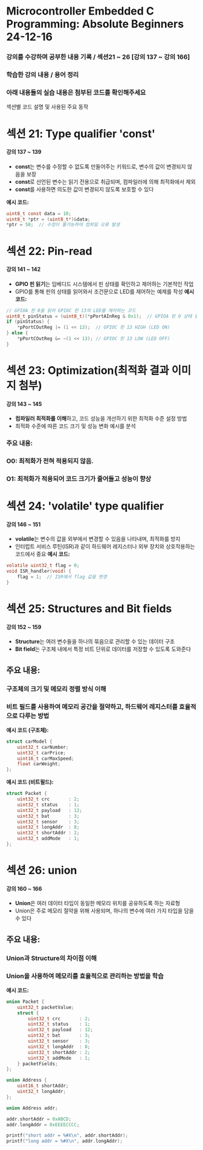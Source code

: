 # Microcontroller Embedded C Programming: Absolute Beginners 24-12-16

### 강의를 수강하며 공부한 내용 기록 / 섹션21 ~ 26 [강의 137 ~ 강의 166]

### 학습한 강의 내용 / 용어 정리  
### 아래 내용들의 실습 내용은 첨부된 코드를 확인해주세요

섹션별 코드 설명 및 사용된 주요 동작

# 섹션 21: Type qualifier 'const'  
#### 강의 137 ~ 139
- **const**는 변수를 수정할 수 없도록 만들어주는 키워드로, 변수의 값이 변경되지 않음을 보장
- **const**로 선언된 변수는 읽기 전용으로 취급되며, 컴파일러에 의해 최적화에서 제외
- **const**를 사용하면 의도한 값이 변경되지 않도록 보호할 수 있다

**예시 코드:**
```c
uint8_t const data = 10;
uint8_t *ptr = (uint8_t*)&data;
*ptr = 50;  // 수정이 불가능하여 컴파일 오류 발생
```

# 섹션 22: Pin-read
#### 강의 141 ~ 142
- **GPIO 핀 읽기**는 임베디드 시스템에서 핀 상태를 확인하고 제어하는 기본적인 작업
- GPIO를 통해 핀의 상태를 읽어와서 조건문으로 LED를 제어하는 예제를 작성
**예시 코드:**
```c
// GPIOA 핀 0을 읽어 GPIOC 핀 13의 LED를 제어하는 코드
uint8_t pinStatus = (uint8_t)(*pPortAInReg & 0x1);  // GPIOA 핀 0 상태 읽기
if (pinStatus) {
    *pPortCOutReg |= (1 << 13);  // GPIOC 핀 13 HIGH (LED ON)
} else {
    *pPortCOutReg &= ~(1 << 13); // GPIOC 핀 13 LOW (LED OFF)
}
```
# 섹션 23: Optimization(최적화 결과 이미지 첨부)
#### 강의 143 ~ 145
- **컴파일러 최적화를 이해**하고, 코드 성능을 개선하기 위한 최적화 수준 설정 방법
- 최적화 수준에 따른 코드 크기 및 성능 변화 예시를 분석
### 주요 내용:
### O0: 최적화가 전혀 적용되지 않음.
### O1: 최적화가 적용되어 코드 크기가 줄어들고 성능이 향상

# 섹션 24: 'volatile' type qualifier
#### 강의 146 ~ 151
- **volatile**는 변수의 값을 외부에서 변경할 수 있음을 나타내며, 최적화를 방지
- 인터럽트 서비스 루틴(ISR)과 같이 하드웨어 레지스터나 외부 장치와 상호작용하는 코드에서 중요
**예시 코드:**
```c
volatile uint32_t flag = 0;
void ISR_handler(void) {
    flag = 1;  // ISR에서 flag 값을 변경
}
```

# 섹션 25: Structures and Bit fields
#### 강의 152 ~ 159
- **Structure**는 여러 변수들을 하나의 묶음으로 관리할 수 있는 데이터 구조
- **Bit field**는 구조체 내에서 특정 비트 단위로 데이터를 저장할 수 있도록 도와준다
## 주요 내용:
### 구조체의 크기 및 메모리 정렬 방식 이해
### 비트 필드를 사용하여 메모리 공간을 절약하고, 하드웨어 레지스터를 효율적으로 다루는 방법
**예시 코드 (구조체):**
```c
struct carModel {
    uint32_t carNumber;
    uint32_t carPrice;
    uint16_t carMaxSpeed;
    float carWeight;
};
```
**예시 코드 (비트필드):**
```c
struct Packet {
    uint32_t crc       : 2;
    uint32_t status    : 1;
    uint32_t payload   : 12;
    uint32_t bat       : 3;
    uint32_t sensor    : 3;
    uint32_t longAddr  : 8;
    uint32_t shortAddr : 2;
    uint32_t addMode   : 1;
};
```
# 섹션 26: union
#### 강의 160 ~ 166
- **Union**은 여러 데이터 타입이 동일한 메모리 위치를 공유하도록 하는 자료형
- Union은 주로 메모리 절약을 위해 사용되며, 하나의 변수에 여러 가지 타입을 담을 수 있다
## 주요 내용:
### Union과 Structure의 차이점 이해
### Union을 사용하여 메모리를 효율적으로 관리하는 방법을 학습
**예시 코드:**
```c
union Packet {
    uint32_t packetValue;
    struct {
        uint32_t crc       : 2;
        uint32_t status    : 1;
        uint32_t payload   : 12;
        uint32_t bat       : 3;
        uint32_t sensor    : 3;
        uint32_t longAddr  : 8;
        uint32_t shortAddr : 2;
        uint32_t addMode   : 1;
    } packetFields;
};
```
```c
union Address {
    uint16_t shortAddr;
    uint32_t longAddr;
};
```
```c
union Address addr;

addr.shortAddr = 0xABCD;
addr.longAddr = 0xEEEECCCC;

printf("short addr = %#X\n", addr.shortAddr);
printf("long addr = %#X\n", addr.longAddr);
```
